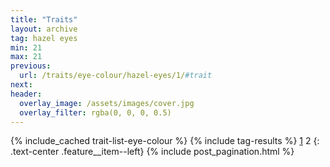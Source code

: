 ```yaml
---
title: "Traits"
layout: archive
tag: hazel eyes
min: 21
max: 21
previous:
  url: /traits/eye-colour/hazel-eyes/1/#trait
next:
header:
  overlay_image: /assets/images/cover.jpg
  overlay_filter: rgba(0, 0, 0, 0.5)
---
```

{% include_cached trait-list-eye-colour %}
{% include tag-results %}
[1](/traits/eye-colour/hazel-eyes/1/#trait) 2 
{: .text-center .feature__item--left}
{% include post_pagination.html %}
